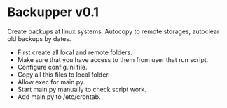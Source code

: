 # Backupper v0.1

Create backups at linux systems. Autocopy to remote storages, autoclear old backups by dates.
- First create all local and remote folders. 
- Make sure that you have access to them from user that run script.
- Configure config.ini file.
- Copy all this files to local folder.
- Allow exec for main.py.
- Start main.py manually to check script work.
- Add main.py to /etc/crontab.
